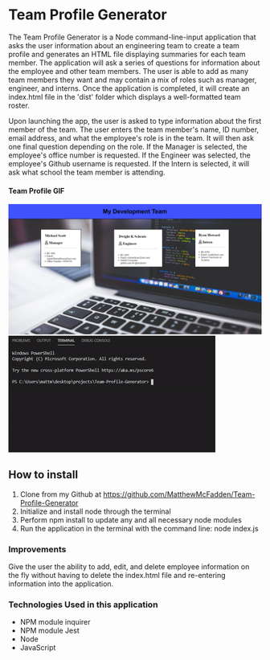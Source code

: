 # Team Profile Generator
The Team Profile Generator is a Node command-line-input application that asks the user information about an engineering team to create a team profile and generates an HTML file displaying summaries for each team member. The application will ask a series of questions for information about the employee and other team members. The user is able to add as many team members they want and may contain a mix of roles such as manager, engineer, and interns. Once the application is completed, it will create an index.html file in the 'dist' folder which displays a well-formatted team roster.

Upon launching the app, the user is asked to type information about the first member of the team. The user enters the team member's name, ID number, email address, and what the employee's role is in the team. It will then ask one final question depending on the role. If the Manager is selected, the employee's office number is requested. If the Engineer was selected, the employee's Github username is requested. If the Intern is selected, it will ask what school the team member is attending.

#### Team Profile GIF
![screenshot](/assets/images/teamProfileScreenshot.jpg)
![demo](/assets/gif/TeamProfileGIF.gif)

## How to install
1. Clone from my Github at https://github.com/MatthewMcFadden/Team-Profile-Generator
2. Initialize and install node through the terminal
3. Perform npm install to update any and all necessary node modules
3. Run the application in the terminal with the command line: node index.js

### Improvements
Give the user the ability to add, edit, and delete employee information on the fly without having to delete the index.html file and re-entering information into the application.

### Technologies Used in this application
* NPM module inquirer
* NPM module Jest
* Node
* JavaScript